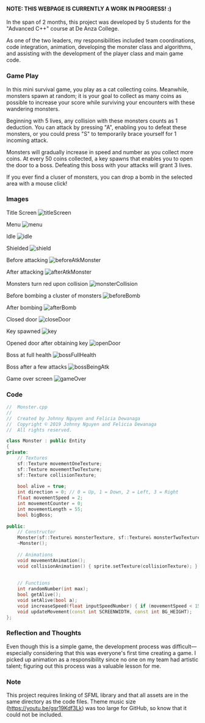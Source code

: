 #### NOTE: THIS WEBPAGE IS CURRENTLY A WORK IN PROGRESS! :)

In the span of 2 months, this project was developed by 5 students for the "Advanced C++" course at De Anza College.

As one of the two leaders, my responsibilities included team coordinations, code integration, animation, developing the monster class and algorithms, and assisting with the development of the player class and main game code.

### Game Play

In this mini survival game, you play as a cat collecting coins. Meanwhile, monsters spawn at random; it is your goal to collect as many coins as possible to increase your score while surviving your encounters with these wandering monsters.

Beginning with 5 lives, any collision with these monsters counts as 1 deduction. You can attack by pressing "A", enabling you to defeat these monsters, or you could press "S" to temporarily brace yourself for 1 incoming attack. 

Monsters will gradually increase in speed and number as you collect more coins. At every 50 coins collected, a key spawns that enables you to open the door to a boss. Defeating this boss with your attacks will grant 3 lives.

If you ever find a cluser of monsters, you can drop a bomb in the selected area with a mouse click!

### Images
Title Screen
![titleScreen](screenshots/titleScreen.png)

Menu
![menu](screenshots/optionsScreen.png)

Idle
![idle](screenshots/idleGame.png)

Shielded
![shield](screenshots/shield.png)

Before attacking
![beforeAtkMonster](screenshots/beforeAtkMon.png)

After attacking
![afterAtkMonster](screenshots/afterAtkMon.png)

Monsters turn red upon collision
![monsterCollision](screenshots/monsterCollision.png)

Before bombing a cluster of monsters
![beforeBomb](screenshots/beforeBomb.png)

After bombing
![afterBomb](screenshots/afterBomb.png)

Closed door
![closeDoor](screenshots/closeDoor.png)

Key spawned 
![key](screenshots/keySpawn.png)

Opened door after obtaining key
![openDoor](screenshots/openDoor.png)

Boss at full health
![bossFullHealth](screenshots/boss1.png)

Boss after a few attacks
![bossBeingAtk](screenshots/boss2.png)

Game over screen
![gameOver](screenshots/gameOver.png)

### Code 
```c++
//  Monster.cpp
//
//  Created by Johnny Nguyen and Felicia Dewanaga
//  Copyright © 2019 Johnny Nguyen and Felicia Dewanaga
//  All rights reserved.

class Monster : public Entity
{
private:
    // Textures
    sf::Texture movementOneTexture;
    sf::Texture movementTwoTexture;
    sf::Texture collisionTexture;
    
    bool alive = true;
    int direction = 0; // 0 = Up, 1 = Down, 2 = Left, 3 = Right
    float movementSpeed = 2;
    int movementCounter = 0;
    int movementLength = 55;
    bool bigBoss;
    
public:
    // Constructor
    Monster(sf::Texture& monsterTexture, sf::Texture& monsterTwoTexture, sf::Texture& monsterCollisionTexture, float chamberx, float chambery, bool boss = false);
    ~Monster();
    
    // Animations
    void movementAnimation();
    void collisionAnimation() { sprite.setTexture(collisionTexture); }
    
    
    // Functions
    int randomNumber(int max);
    bool getAlive();
    void setAlive(bool a);
    void increaseSpeed(float inputSpeedNumber) { if (movementSpeed < 15) movementSpeed += inputSpeedNumber; }
    void updateMovement(const int SCREENWIDTH, const int BG_HEIGHT);
};
```

### Reflection and Thoughts

Even though this is a simple game, the development process was difficult—especially considering that this was everyone's first time creating a game. I picked up animation as a responsibility since no one on my team had artistic talent; figuring out this process was a valuable lesson for me.

### Note

This project requires linking of SFML library and that all assets are in the same directory as the code files.
Theme music size (https://youtu.be/gsr19Kdf3Lk) was too large for GitHub, so know that it could not be included.
